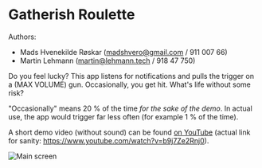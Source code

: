 # Gatherish Roulette

Authors:

- Mads Hvenekilde Røskar (madshvero@gmail.com / 911 007 66)
- Martin Lehmann (martin@lehmann.tech / 918 47 750)

Do you feel lucky? This app listens for notifications and pulls the trigger on a (MAX VOLUME) gun. Occasionally, you get hit. What\'s life without some risk?

"Occasionally" means 20 % of the time _for the sake of the demo_. In actual use, the app would trigger far less often (for example 1 % of the time).

A short demo video (without sound) can be found [on YouTube](https://www.youtube.com/watch?v=b9j7Ze2Rnj0) (actual link for sanity: https://www.youtube.com/watch?v=b9j7Ze2Rnj0).

<img src="http://img.ctrlv.in/img/16/03/26/56f662f9ac838.png" style="max-height: 500px;" alt="Main screen"/>
